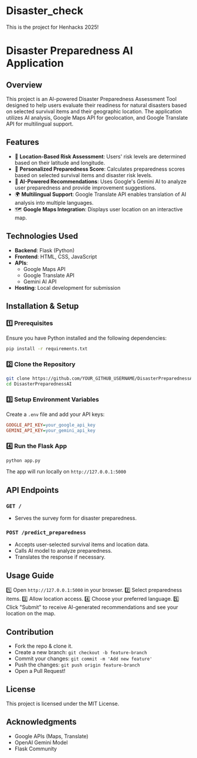 # Disaster_check
This is the project for Henhacks 2025!
# Disaster Preparedness AI Application

## Overview
This project is an AI-powered Disaster Preparedness Assessment Tool designed to help users evaluate their readiness for natural disasters based on selected survival items and their geographic location. The application utilizes AI analysis, Google Maps API for geolocation, and Google Translate API for multilingual support.

## Features
- 📍 **Location-Based Risk Assessment**: Users' risk levels are determined based on their latitude and longitude.
- 🎯 **Personalized Preparedness Score**: Calculates preparedness scores based on selected survival items and disaster risk levels.
- 📝 **AI-Powered Recommendations**: Uses Google's Gemini AI to analyze user preparedness and provide improvement suggestions.
- 🌍 **Multilingual Support**: Google Translate API enables translation of AI analysis into multiple languages.
- 🗺️ **Google Maps Integration**: Displays user location on an interactive map.

## Technologies Used
- **Backend**: Flask (Python)
- **Frontend**: HTML, CSS, JavaScript
- **APIs**:
  - Google Maps API
  - Google Translate API
  - Gemini AI API
- **Hosting**: Local development for submission

## Installation & Setup
### 1️⃣ Prerequisites
Ensure you have Python installed and the following dependencies:

```bash
pip install -r requirements.txt
```

### 2️⃣ Clone the Repository
```bash
git clone https://github.com/YOUR_GITHUB_USERNAME/DisasterPreparednessAI.git
cd DisasterPreparednessAI
```

### 3️⃣ Setup Environment Variables
Create a `.env` file and add your API keys:

```ini
GOOGLE_API_KEY=your_google_api_key
GEMINI_API_KEY=your_gemini_api_key
```

### 4️⃣ Run the Flask App
```bash
python app.py
```

The app will run locally on `http://127.0.0.1:5000`

## API Endpoints
### `GET /`
- Serves the survey form for disaster preparedness.

### `POST /predict_preparedness`
- Accepts user-selected survival items and location data.
- Calls AI model to analyze preparedness.
- Translates the response if necessary.

## Usage Guide
1️⃣ Open `http://127.0.0.1:5000` in your browser.
2️⃣ Select preparedness items.
3️⃣ Allow location access.
4️⃣ Choose your preferred language.
5️⃣ Click "Submit" to receive AI-generated recommendations and see your location on the map.

## Contribution
- Fork the repo & clone it.
- Create a new branch: `git checkout -b feature-branch`
- Commit your changes: `git commit -m 'Add new feature'`
- Push the changes: `git push origin feature-branch`
- Open a Pull Request!

## License
This project is licensed under the MIT License.

## Acknowledgments
- Google APIs (Maps, Translate)
- OpenAI Gemini Model
- Flask Community

